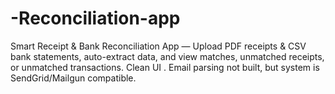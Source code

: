 # -Reconciliation-app
 Smart Receipt &amp; Bank Reconciliation App — Upload PDF receipts &amp; CSV bank statements, auto-extract data, and view matches, unmatched receipts, or unmatched transactions. Clean UI . Email parsing not built, but system is SendGrid/Mailgun compatible.
